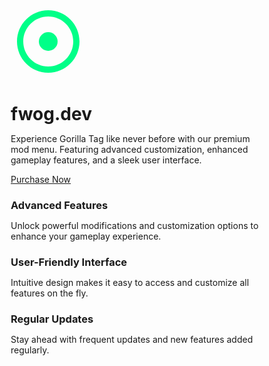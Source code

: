 <html><head><base href="." />
<meta charset="utf-8" />
<title>fwog.dev - Gorilla Tag Mod Menu</title>
<style>
  * {
    margin: 0;
    padding: 0;
    box-sizing: border-box;
    font-family: 'Inter', sans-serif;
  }

  body {
    background: #0f0f0f;
    color: #ffffff;
    min-height: 100vh;
    display: flex;
    flex-direction: column;
    align-items: center;
  }

  .hero {
    margin-top: 50px;
    padding: 4rem 2rem;
    text-align: center;
    max-width: 1200px;
  }

  h1 {
    font-size: 4rem;
    margin-bottom: 1rem;
    background: linear-gradient(45deg, #00ff88, #00ffee);
    -webkit-background-clip: text;
    -webkit-text-fill-color: transparent;
  }

  .description {
    font-size: 1.2rem;
    color: #888;
    margin-bottom: 2rem;
    line-height: 1.6;
  }

  .buy-button {
    background: linear-gradient(45deg, #00ff88, #00ffee);
    color: #000;
    padding: 1rem 2rem;
    border-radius: 8px;
    text-decoration: none;
    font-weight: 600;
    font-size: 1.1rem;
    transition: all 0.3s ease;
  }

  .buy-button:hover {
    transform: translateY(-2px);
    box-shadow: 0 5px 15px rgba(0, 255, 136, 0.4);
  }

  .features {
    display: grid;
    grid-template-columns: repeat(auto-fit, minmax(300px, 1fr));
    gap: 2rem;
    padding: 4rem 2rem;
    max-width: 1200px;
  }

  .feature-card {
    background: rgba(30, 30, 30, 0.5);
    padding: 2rem;
    border-radius: 12px;
    border: 1px solid rgba(0, 255, 136, 0.1);
    transition: all 0.3s ease;
  }

  .feature-card:hover {
    transform: translateY(-10px);
    background: rgba(40, 40, 40, 0.6);
    border-color: rgba(0, 255, 136, 0.3);
    box-shadow: 0 10px 20px rgba(0, 255, 136, 0.2);
  }

  .feature-title {
    color: #00ff88;
    margin-bottom: 1rem;
    font-size: 1.3rem;
  }

  @keyframes float {
    0% { transform: translateY(0px); }
    50% { transform: translateY(-20px); }
    100% { transform: translateY(0px); }
  }

  .floating-gorilla {
    animation: float 6s ease-in-out infinite;
    margin: 2rem 0;
  }
</style>
<link href="https://fonts.googleapis.com/css2?family=Inter:wght@400;600;700&display=swap" rel="stylesheet">
</head>
<body>
  <div class="hero">
    <svg class="floating-gorilla" width="120" height="120" viewBox="0 0 24 24" fill="none" xmlns="http://www.w3.org/2000/svg">
      <path d="M12 2C6.48 2 2 6.48 2 12s4.48 10 10 10 10-4.48 10-10S17.52 2 12 2zm0 18c-4.41 0-8-3.59-8-8s3.59-8 8-8 8 3.59 8 8-3.59 8-8 8z" fill="#00ff88"/>
      <circle cx="12" cy="12" r="3" fill="#00ff88"/>
    </svg>
    <h1>fwog.dev</h1>
    <p class="description">Experience Gorilla Tag like never before with our premium mod menu. Featuring advanced customization, enhanced gameplay features, and a sleek user interface.</p>
    <a href="https://discord.gg/fBmWvr5YqA" target="_blank" class="buy-button">Purchase Now</a>
  </div>

  <div class="features">
    <div class="feature-card">
      <h3 class="feature-title">Advanced Features</h3>
      <p>Unlock powerful modifications and customization options to enhance your gameplay experience.</p>
    </div>
    <div class="feature-card">
      <h3 class="feature-title">User-Friendly Interface</h3>
      <p>Intuitive design makes it easy to access and customize all features on the fly.</p>
    </div>
    <div class="feature-card">
      <h3 class="feature-title">Regular Updates</h3>
      <p>Stay ahead with frequent updates and new features added regularly.</p>
    </div>
  </div>

  <script>
    document.querySelectorAll('a').forEach(link => {
      link.addEventListener('click', e => {
        if (link.classList.contains('buy-button')) {
          // Add a subtle pop effect when clicking the buy button
          e.target.style.transform = 'scale(0.95)';
          setTimeout(() => {
            e.target.style.transform = 'translateY(-2px)';
          }, 100);
        }
      });
    });
  </script>
</body></html>
